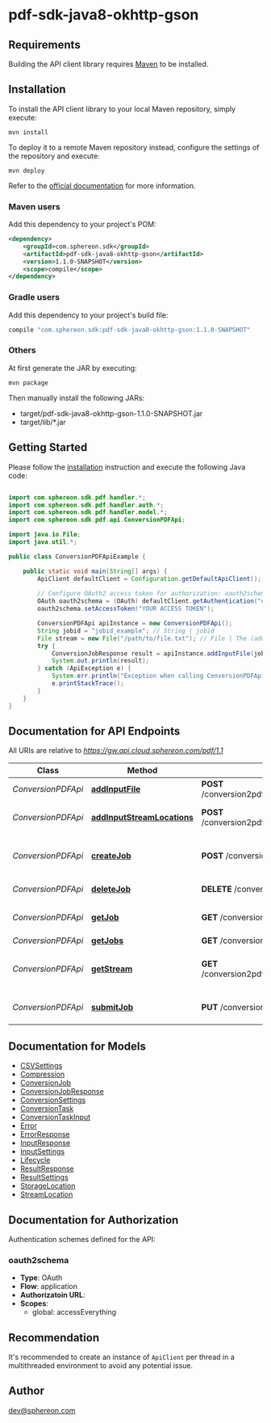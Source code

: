 # pdf-sdk-java8-okhttp-gson

## Requirements

Building the API client library requires [Maven](https://maven.apache.org/) to be installed.

## Installation

To install the API client library to your local Maven repository, simply execute:

```shell
mvn install
```

To deploy it to a remote Maven repository instead, configure the settings of the repository and execute:

```shell
mvn deploy
```

Refer to the [official documentation](https://maven.apache.org/plugins/maven-deploy-plugin/usage.html) for more information.

### Maven users

Add this dependency to your project's POM:

```xml
<dependency>
    <groupId>com.sphereon.sdk</groupId>
    <artifactId>pdf-sdk-java8-okhttp-gson</artifactId>
    <version>1.1.0-SNAPSHOT</version>
    <scope>compile</scope>
</dependency>
```

### Gradle users

Add this dependency to your project's build file:

```groovy
compile "com.sphereon.sdk:pdf-sdk-java8-okhttp-gson:1.1.0-SNAPSHOT"
```

### Others

At first generate the JAR by executing:

    mvn package

Then manually install the following JARs:

* target/pdf-sdk-java8-okhttp-gson-1.1.0-SNAPSHOT.jar
* target/lib/*.jar

## Getting Started

Please follow the [installation](#installation) instruction and execute the following Java code:

```java

import com.sphereon.sdk.pdf.handler.*;
import com.sphereon.sdk.pdf.handler.auth.*;
import com.sphereon.sdk.pdf.handler.model.*;
import com.sphereon.sdk.pdf.api.ConversionPDFApi;

import java.io.File;
import java.util.*;

public class ConversionPDFApiExample {

    public static void main(String[] args) {
        ApiClient defaultClient = Configuration.getDefaultApiClient();
        
        // Configure OAuth2 access token for authorization: oauth2schema
        OAuth oauth2schema = (OAuth) defaultClient.getAuthentication("oauth2schema");
        oauth2schema.setAccessToken("YOUR ACCESS TOKEN");

        ConversionPDFApi apiInstance = new ConversionPDFApi();
        String jobid = "jobid_example"; // String | jobid
        File stream = new File("/path/to/file.txt"); // File | The (additional) binary image or PDF (file/inputstream) to convert to PDF
        try {
            ConversionJobResponse result = apiInstance.addInputFile(jobid, stream);
            System.out.println(result);
        } catch (ApiException e) {
            System.err.println("Exception when calling ConversionPDFApi#addInputFile");
            e.printStackTrace();
        }
    }
}

```

## Documentation for API Endpoints

All URIs are relative to *https://gw.api.cloud.sphereon.com/pdf/1.1*

Class | Method | HTTP request | Description
------------ | ------------- | ------------- | -------------
*ConversionPDFApi* | [**addInputFile**](docs/ConversionPDFApi.md#addInputFile) | **POST** /conversion2pdf/jobs/{jobid}/streams/multipart | Upload a file
*ConversionPDFApi* | [**addInputStreamLocations**](docs/ConversionPDFApi.md#addInputStreamLocations) | **POST** /conversion2pdf/jobs/{jobid}/streams/location | Add Input Stream Location(s)
*ConversionPDFApi* | [**createJob**](docs/ConversionPDFApi.md#createJob) | **POST** /conversion2pdf/jobs | Create a PDF conversion job
*ConversionPDFApi* | [**deleteJob**](docs/ConversionPDFApi.md#deleteJob) | **DELETE** /conversion2pdf/jobs/{jobid} | Delete a job manually
*ConversionPDFApi* | [**getJob**](docs/ConversionPDFApi.md#getJob) | **GET** /conversion2pdf/jobs/{jobid} | Job definition and state
*ConversionPDFApi* | [**getJobs**](docs/ConversionPDFApi.md#getJobs) | **GET** /conversion2pdf/jobs | Get all jobs
*ConversionPDFApi* | [**getStream**](docs/ConversionPDFApi.md#getStream) | **GET** /conversion2pdf/jobs/{jobid}/streams/result | Get the current result stream
*ConversionPDFApi* | [**submitJob**](docs/ConversionPDFApi.md#submitJob) | **PUT** /conversion2pdf/jobs/{jobid} | Submit PDF job for processing


## Documentation for Models

 - [CSVSettings](docs/CSVSettings.md)
 - [Compression](docs/Compression.md)
 - [ConversionJob](docs/ConversionJob.md)
 - [ConversionJobResponse](docs/ConversionJobResponse.md)
 - [ConversionSettings](docs/ConversionSettings.md)
 - [ConversionTask](docs/ConversionTask.md)
 - [ConversionTaskInput](docs/ConversionTaskInput.md)
 - [Error](docs/Error.md)
 - [ErrorResponse](docs/ErrorResponse.md)
 - [InputResponse](docs/InputResponse.md)
 - [InputSettings](docs/InputSettings.md)
 - [Lifecycle](docs/Lifecycle.md)
 - [ResultResponse](docs/ResultResponse.md)
 - [ResultSettings](docs/ResultSettings.md)
 - [StorageLocation](docs/StorageLocation.md)
 - [StreamLocation](docs/StreamLocation.md)


## Documentation for Authorization

Authentication schemes defined for the API:
### oauth2schema

- **Type**: OAuth
- **Flow**: application
- **Authorizatoin URL**: 
- **Scopes**: 
  - global: accessEverything


## Recommendation

It's recommended to create an instance of `ApiClient` per thread in a multithreaded environment to avoid any potential issue.

## Author

dev@sphereon.com

